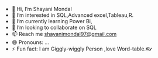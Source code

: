- 👋 Hi, I’m Shayani Mondal
- 👀 I’m interested in SQL,Advanced excel,Tableau,R.
- 🌱 I’m currently learning Power Bi,
- 💞️ I’m looking to collaborate on SQL
- 📫 Reach me shayanimondal97@gmail.com
- 😄 Pronouns: ...
- ⚡ Fun fact: I am Giggly-wiggly Person ,love Word-table.👓

<!---
Shayani01/Shayani01 is a ✨ special ✨ repository because its `README.md` (this file) appears on your GitHub profile.
You can click the Preview link to take a look at your changes.
--->
